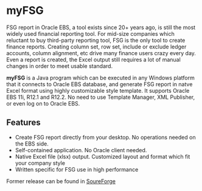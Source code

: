 # myFSG

FSG report in Oracle EBS, a tool exists since 20+ years ago, is still the most widely used financial reporting tool. 
For mid-size companies which reluctant to buy third-party reporting tool, FSG is the only tool to create finance reports. 
Creating column set, row set, include or exclude ledger accounts, column alignment, etc drive many finance users crazy every day. 
Even a report is created, the Excel output still requires a lot of manual changes in order to meet usable standard.

**myFSG** is a Java program which can be executed in any Windows platform that it connects to Oracle EBS database,
and generate FSG report in natve Excel format using highly customizable style template. 
It supports Oracle EBS 11i, R12.1 and R12.2. No need to use Template Manager, XML Publisher, or even log on to Oracle EBS.

## Features

- Create FSG report directly from your desktop. No operations needed on the EBS side.
- Self-contained application. No Oracle client needed.
- Native Excel file (xlsx) output. Customized layout and format which fit your company style
- Written specific for FSG use in high performance

Former release can be found in [SoureForge](https://sourceforge.net/projects/myfsg/)
